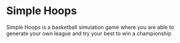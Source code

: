 # Simple Hoops

Simple Hoops is a basketball simulation game where you are able to generate your own league and try your best to win a championship
